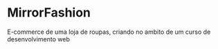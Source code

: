 # MirrorFashion
 E-commerce de uma loja de roupas, criando no ambito de um curso de desenvolvimento web
